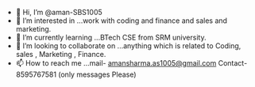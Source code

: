 - 👋 Hi, I’m @aman-SBS1005
- 👀 I’m interested in ...work with coding and finance and sales and marketing.
- 🌱 I’m currently learning ...BTech CSE from SRM university.
- 💞️ I’m looking to collaborate on ...anything which is related to Coding, sales , Marketing , Finance.
- 📫 How to reach me ...mail- amansharma.as1005@gmail.com Contact- 8595767581 (only messages Please)

<!---
aman-SBS1005/aman-SBS1005 is a ✨ special ✨ repository because its `README.md` (this file) appears on your GitHub profile.
You can click the Preview link to take a look at your changes.
--->
